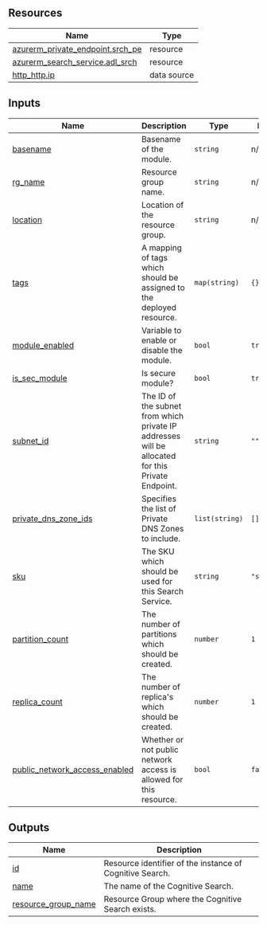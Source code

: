 <!-- BEGIN_TF_DOCS -->
## Resources

| Name | Type |
|------|------|
| [azurerm_private_endpoint.srch_pe](https://registry.terraform.io/providers/hashicorp/azurerm/latest/docs/resources/private_endpoint) | resource |
| [azurerm_search_service.adl_srch](https://registry.terraform.io/providers/hashicorp/azurerm/latest/docs/resources/search_service) | resource |
| [http_http.ip](https://registry.terraform.io/providers/hashicorp/http/latest/docs/data-sources/http) | data source |

## Inputs

| Name | Description | Type | Default | Required |
|------|-------------|------|---------|:--------:|
| <a name="input_basename"></a> [basename](#input\_basename) | Basename of the module. | `string` | n/a | yes |
| <a name="input_rg_name"></a> [rg\_name](#input\_rg\_name) | Resource group name. | `string` | n/a | yes |
| <a name="input_location"></a> [location](#input\_location) | Location of the resource group. | `string` | n/a | yes |
| <a name="input_tags"></a> [tags](#input\_tags) | A mapping of tags which should be assigned to the deployed resource. | `map(string)` | `{}` | no |
| <a name="input_module_enabled"></a> [module\_enabled](#input\_module\_enabled) | Variable to enable or disable the module. | `bool` | `true` | no |
| <a name="input_is_sec_module"></a> [is\_sec\_module](#input\_is\_sec\_module) | Is secure module? | `bool` | `true` | no |
| <a name="input_subnet_id"></a> [subnet\_id](#input\_subnet\_id) | The ID of the subnet from which private IP addresses will be allocated for this Private Endpoint. | `string` | `""` | no |
| <a name="input_private_dns_zone_ids"></a> [private\_dns\_zone\_ids](#input\_private\_dns\_zone\_ids) | Specifies the list of Private DNS Zones to include. | `list(string)` | `[]` | no |
| <a name="input_sku"></a> [sku](#input\_sku) | The SKU which should be used for this Search Service. | `string` | `"standard"` | no |
| <a name="input_partition_count"></a> [partition\_count](#input\_partition\_count) | The number of partitions which should be created. | `number` | `1` | no |
| <a name="input_replica_count"></a> [replica\_count](#input\_replica\_count) | The number of replica's which should be created. | `number` | `1` | no |
| <a name="input_public_network_access_enabled"></a> [public\_network\_access\_enabled](#input\_public\_network\_access\_enabled) | Whether or not public network access is allowed for this resource. | `bool` | `false` | no |

## Outputs

| Name | Description |
|------|-------------|
| <a name="output_id"></a> [id](#output\_id) | Resource identifier of the instance of Cognitive Search. |
| <a name="output_name"></a> [name](#output\_name) | The name of the Cognitive Search. |
| <a name="output_resource_group_name"></a> [resource\_group\_name](#output\_resource\_group\_name) | Resource Group where the Cognitive Search exists. |
<!-- END_TF_DOCS -->